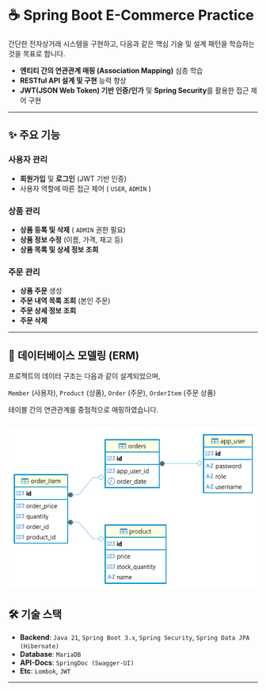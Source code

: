 # ☕ Spring Boot E-Commerce Practice


간단한 전자상거래 시스템을 구현하고, 다음과 같은 핵심 기술 및 설계 패턴을 학습하는 것을 목표로 합니다.

* **엔티티 간의 연관관계 매핑 (Association Mapping)** 심층 학습
* **RESTful API 설계 및 구현** 능력 향상
* **JWT(JSON Web Token) 기반 인증/인가** 및 **Spring Security**를 활용한 접근 제어 구현

---

## ✨ 주요 기능

### 사용자 관리
- **회원가입** 및 **로그인** (JWT 기반 인증)
- 사용자 역할에 따른 접근 제어 ( `USER`, `ADMIN` )

### 상품 관리
- **상품 등록 및 삭제** ( `ADMIN` 권한 필요)
- **상품 정보 수정** (이름, 가격, 재고 등)
- **상품 목록 및 상세 정보 조회**

### 주문 관리
- **상품 주문** 생성
- **주문 내역 목록 조회** (본인 주문)
- **주문 상세 정보 조회**
- **주문 삭제**

 ---
## 🎨 데이터베이스 모델링 (ERM)

프로젝트의 데이터 구조는 다음과 같이 설계되었으며, 

`Member` (사용자), `Product` (상품), `Order` (주문), `OrderItem` (주문 상품)

테이블 간의 연관관계를 중점적으로 매핑하였습니다.

![ecommerceERM.png](ecommerceERM.png)
 ---
## 🛠️ 기술 스택

- **Backend**: `Java 21`, `Spring Boot 3.x`, `Spring Security`, `Spring Data JPA (Hibernate)`
- **Database**: `MariaDB`
- **API-Docs**: `SpringDoc (Swagger-UI)`
- **Etc**: `Lombok`, `JWT`

 ---